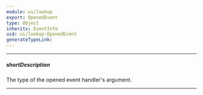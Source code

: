 ```yaml
---
module: ui/lookup
export: OpenedEvent
type: Object
inherits: EventInfo
uid: ui/lookup:OpenedEvent
generateTypeLink: 
---
```

---
##### shortDescription
The type of the opened event handler's argument.

---
<!-- Description goes here -->